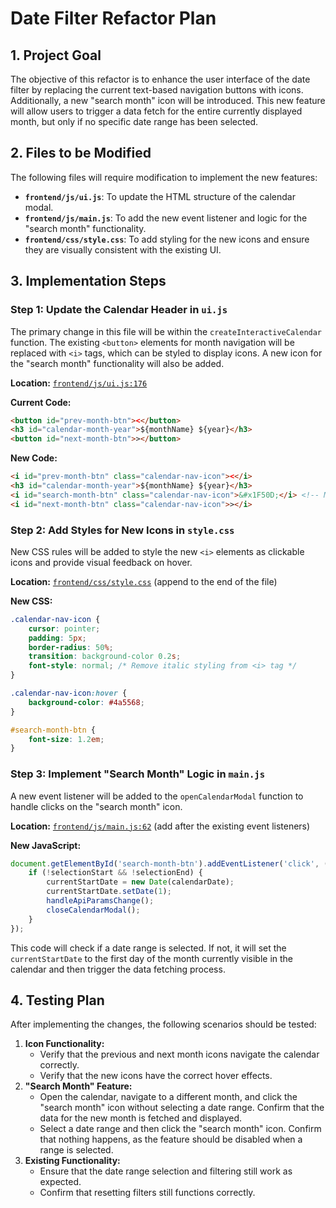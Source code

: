 # Date Filter Refactor Plan

## 1. Project Goal

The objective of this refactor is to enhance the user interface of the date filter by replacing the current text-based navigation buttons with icons. Additionally, a new "search month" icon will be introduced. This new feature will allow users to trigger a data fetch for the entire currently displayed month, but only if no specific date range has been selected.

## 2. Files to be Modified

The following files will require modification to implement the new features:

*   **`frontend/js/ui.js`**: To update the HTML structure of the calendar modal.
*   **`frontend/js/main.js`**: To add the new event listener and logic for the "search month" functionality.
*   **`frontend/css/style.css`**: To add styling for the new icons and ensure they are visually consistent with the existing UI.

## 3. Implementation Steps

### Step 1: Update the Calendar Header in `ui.js`

The primary change in this file will be within the `createInteractiveCalendar` function. The existing `<button>` elements for month navigation will be replaced with `<i>` tags, which can be styled to display icons. A new icon for the "search month" functionality will also be added.

**Location:** [`frontend/js/ui.js:176`](frontend/js/ui.js:176)

**Current Code:**
```html
<button id="prev-month-btn"><</button>
<h3 id="calendar-month-year">${monthName} ${year}</h3>
<button id="next-month-btn">></button>
```

**New Code:**
```html
<i id="prev-month-btn" class="calendar-nav-icon"><</i>
<h3 id="calendar-month-year">${monthName} ${year}</h3>
<i id="search-month-btn" class="calendar-nav-icon">&#x1F50D;</i> <!-- Magnifying glass icon -->
<i id="next-month-btn" class="calendar-nav-icon">></i>
```

### Step 2: Add Styles for New Icons in `style.css`

New CSS rules will be added to style the new `<i>` elements as clickable icons and provide visual feedback on hover.

**Location:** [`frontend/css/style.css`](frontend/css/style.css) (append to the end of the file)

**New CSS:**
```css
.calendar-nav-icon {
    cursor: pointer;
    padding: 5px;
    border-radius: 50%;
    transition: background-color 0.2s;
    font-style: normal; /* Remove italic styling from <i> tag */
}

.calendar-nav-icon:hover {
    background-color: #4a5568;
}

#search-month-btn {
    font-size: 1.2em;
}
```

### Step 3: Implement "Search Month" Logic in `main.js`

A new event listener will be added to the `openCalendarModal` function to handle clicks on the "search month" icon.

**Location:** [`frontend/js/main.js:62`](frontend/js/main.js:62) (add after the existing event listeners)

**New JavaScript:**
```javascript
document.getElementById('search-month-btn').addEventListener('click', () => {
    if (!selectionStart && !selectionEnd) {
        currentStartDate = new Date(calendarDate);
        currentStartDate.setDate(1);
        handleApiParamsChange();
        closeCalendarModal();
    }
});
```

This code will check if a date range is selected. If not, it will set the `currentStartDate` to the first day of the month currently visible in the calendar and then trigger the data fetching process.

## 4. Testing Plan

After implementing the changes, the following scenarios should be tested:

1.  **Icon Functionality:**
    *   Verify that the previous and next month icons navigate the calendar correctly.
    *   Verify that the new icons have the correct hover effects.
2.  **"Search Month" Feature:**
    *   Open the calendar, navigate to a different month, and click the "search month" icon without selecting a date range. Confirm that the data for the new month is fetched and displayed.
    *   Select a date range and then click the "search month" icon. Confirm that nothing happens, as the feature should be disabled when a range is selected.
3.  **Existing Functionality:**
    *   Ensure that the date range selection and filtering still work as expected.
    *   Confirm that resetting filters still functions correctly.
